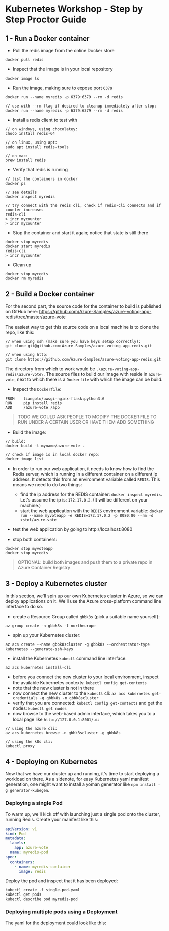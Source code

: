# Kubernetes Workshop - Step by Step Proctor Guide

## 1 - Run a Docker container

- Pull the redis image from the online Docker store

~~~
docker pull redis
~~~

- Inspect that the image is in your local repository

~~~
docker image ls
~~~

- Run the image, making sure to expose port `6379`

~~~
docker run --name myredis -p 6379:6379 --rm -d redis

// use with --rm flag if desired to cleanup immediately after stop: docker run --name myredis -p 6379:6379 --rm -d redis
~~~

- Install a redis client to test with

~~~ 
// on windows, using chocolatey:
choco install redis-64

// on linux, using apt:
sudo apt install redis-tools

// on mac:
brew install redis
~~~

- Verify that redis is running

~~~
// list the containers in docker
docker ps

// see details
docker inspect myredis

// try connect with the redis cli, check if redis-cli connects and if counter increases
redis-cli
> incr mycounter
> incr mycounter
~~~

- Stop the container and start it again; notice that state is still there

~~~
docker stop myredis
docker start myredis
redis-cli 
> incr mycounter
~~~

- Clean up

~~~
docker stop myredis
docker rm myredis
~~~

## 2 - Build a Docker container

For the second part, the source code for the container to build is published on GitHub here: https://github.com/Azure-Samples/azure-voting-app-redis/tree/master/azure-vote

The easiest way to get this source code on a local machine is to clone the repo, like this:

~~~
// when using ssh (make sure you have keys setup correctly):
git clone git@github.com:Azure-Samples/azure-voting-app-redis.git

// when using http:
git clone https://github.com/Azure-Samples/azure-voting-app-redis.git
~~~

The directory from which to work would be `.\azure-voting-app-redis\azure-vote\`.
The source files to build our image with reside in `azure-vote`, next to which there is a `Dockerfile` with which the image can be build.

- Inspect the `Dockerfile`:

~~~
FROM    tiangolo/uwsgi-nginx-flask:python3.6
RUN     pip install redis
ADD     /azure-vote /app
~~~

> TODO
> WE COULD ASK PEOPLE TO MODIFY THE DOCKER FILE TO RUN UNDER A CERTAIN USER OR HAVE THEM ADD SOMETHING
> 

- Build the image:

~~~ 
// build:
docker build -t myname/azure-vote .

// check if image is in local docker repo:
docker image list
~~~

- In order to run our web application, it needs to know how to find the Redis server, which is running in a different container on a different ip address.  It detects this from an environment variable called `REDIS`.  This means we need to do two things:
  - find the ip address for the REDIS container:  `docker inspect myredis`.  Let's assume the ip is: `172.17.0.2`.  (It will be different on your machine.)
  - start the web application with the `REDIS` environment variable:  `docker run --name myvoteapp -e REDIS=172.17.0.2 -p 8080:80 --rm -d xstof/azure-vote`

- test the web application by going to http://localhost:8080
- stop both containers:

~~~
docker stop myvoteapp
docker stop myredis
~~~

> OPTIONAL: build both images and push them to a private repo in Azure Container Registry

## 3 - Deploy a Kubernetes cluster

In this section, we'll spin up our own Kubernetes cluster in Azure, so we can deploy applications on it.  We'll use the Azure cross-platform command line interface to do so.

- create a Resource Group called `gbbk8s` (pick a suitable name yourself):

~~~
az group create -n gbbk8s -l northeurope
~~~

- spin up your Kubernetes cluster:

~~~
az acs create --name gbbk8scluster -g gbbk8s --orchestrator-type kubernetes --generate-ssh-keys
~~~

- install the Kubernetes `kubectl` command line interface:

~~~
az acs kubernetes install-cli
~~~

- before you connect the new cluster to your local environment, inspect the available Kubernetes contexts:  `kubectl config get-contexts`
- note that the new cluster is not in there
- now connect the new cluster to the `kubectl` cli: `az acs kubernetes get-credentials -g gbbk8s -n gbbk8scluster` 
- verify that you are connected: `kubectl config get-contexts` and get the nodes: `kubectl get nodes` 
- now browse to the web-based admin interface, which takes you to a local page like `http://127.0.0.1:8001/ui`: 

~~~
// using the azure cli:
az acs kubernetes browse -n gbbk8scluster -g gbbk8s

// using the k8s cli:
kubectl proxy
~~~

## 4 - Deploying on Kubernetes

Now that we have our cluster up and running, it's time to start deploying a workload on there.  As a sidenote, for easy Kubernetes yaml manifest generation, one might want to install a yoman generator like `npm install -g generator-kubegen`.

### Deploying a single Pod

To warm up, we'll kick off with launching just a single pod onto the cluster, running Redis.  Create your manifest like this:

~~~yaml
apiVersion: v1
kind: Pod
metadata:
  labels:
    app: azure-vote
  name: myredis-pod
spec:
  containers:
    - name: myredis-container
      image: redis
~~~

Deploy the pod and inspect that it has been deployed:

~~~
kubectl create -f single-pod.yaml
kubectl get pods
kubectl describe pod myredis-pod
~~~

### Deploying multiple pods using a Deployment

The yaml for the deployment could look like this:

~~~yaml

~~~